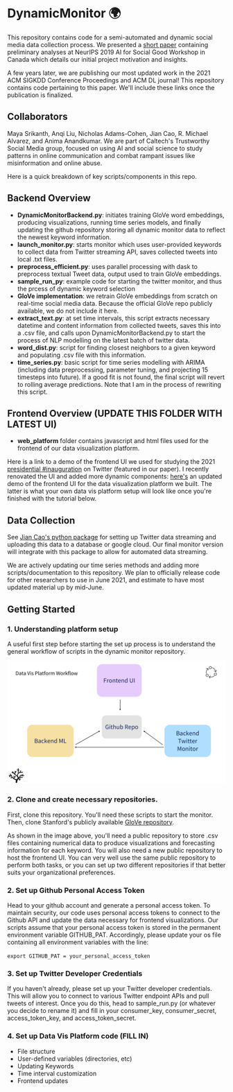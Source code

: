 # DynamicMonitor 🌍

This repository contains code for a semi-automated and dynamic social media data collection process. We presented a [short paper](https://arxiv.org/abs/1911.05332) containing preliminary analyses at NeurIPS 2019 AI for Social Good Workshop in Canada which details our initial project motivation and insights. 

A few years later, we are publishing our most updated work in the 2021 ACM SIGKDD Conference Proceedings and ACM DL journal! This repository contains code pertaining to this paper. We'll include these links once the publication is finalized. 

## Collaborators
Maya Srikanth, Anqi Liu, Nicholas Adams-Cohen, Jian Cao, R. Michael Alvarez, and Anima Anandkumar. We are part of Caltech's Trustworthy Social Media group, focused on using AI and social science to study patterns in online communication and combat rampant issues like misinformation and online abuse. 

Here is a quick breakdown of key scripts/components in this repo. 

## Backend Overview
- **DynamicMonitorBackend.py**: initiates training GloVe word embeddings, producing visualizations, running time series models, and finally updating the github repository storing all dynamic monitor data to reflect the newest keyword information.
- **launch_monitor.py**: starts monitor which uses user-provided keywords to collect data from Twitter streaming API, saves collected tweets into local .txt files.
- **preprocess_efficient.py**: uses parallel processing with dask to preprocess textual Tweet data, output used to train GloVe embeddings.
- **sample_run_py**: example code for starting the twitter monitor, and thus the prcess of dynamic keyword selection
- **GloVe implementation**: we retrain GloVe embeddings from scratch on real-time social media data. Because the official GloVe repo publicly available, we do not include it here.
- **extract_text.py**: at set time intervals, this script extracts necessary datetime and content information from collected tweets, saves this into a .csv file, and calls upon DynamicMonitorBackend.py to start the process of NLP modelling on the latest batch of twitter data.
- **word_dist.py**: script for finding closest neighbors to a given keyword and populating .csv file with this information.
- **time_series.py**: basic script for time series modelling with ARIMA (including data preprocessing, parameter tuning, and projecting 15 timesteps into future). If a good fit is not found, the final script will revert to rolling average predictions. Note that I am in the process of rewriting this script.


## Frontend Overview (UPDATE THIS FOLDER WITH LATEST UI)
- **web_platform** folder contains javascript and html files used for the frontend of our data visualization platform. 

Here is a link to a demo of the frontend UI we used for studying the 2021  [presidential #inauguration](https://mayasrikanth.github.io/social-media-trends/)
on Twitter (featured in our paper). I recently renovated the UI and added more dynamic components: [here's](https://mayasrikanth.github.io/dynamic-monitor-new/) an updated demo of the frontend UI for the data visualization platform we built. The latter is what your own data vis platform setup will look like once you're finished with the tutorial below. 

## Data Collection
See [Jian Cao's python package](https://github.com/jian-frank-cao/spike) for setting up Twitter data streaming and uploading this data to a database or google cloud. Our final monitor version will integrate with this package to allow for automated data streaming. 

We are actively updating our time series methods and adding more scripts/documentation to this repository. We plan to officially release code for other researchers to use in June 2021, and estimate to have most updated material up by mid-June.


## Getting Started  
### 1. Understanding platform setup 
A useful first step before starting the set up process is to understand the general workflow of scripts in the dynamic monitor repository. 

![alt text](https://github.com/mayasrikanth/DynamicMonitor/blob/main/Figures/platform-workflow.png)
### 2. Clone and create necessary repositories. 
First, clone this repository. You'll need these scripts to start the monitor. Then, clone Stanford's publicly available [GloVe repository](https://nlp.stanford.edu/projects/glove/). 

As shown in the image above, you'll need a public repository to store .csv files containing numerical data to produce visualizations and forecasting information for each keyword. You will also need a new public repository to host the frontend UI. You can very well use the same public repository to perform both tasks, or you can set up two different repositories if that better suits your organizational preferences.

### 2. Set up Github Personal Access Token
Head to your github account and generate a personal access token. To maintain security, our code uses personal access tokens to connect to the Github API and update the data necessary for frontend visualizations. Our scripts assume that your personal access token is stored in the permanent environment variable GITHUB_PAT. Accordingly, please update your os file containing all environment variables with the line:

```export GITHUB_PAT = your_personal_access_token```

### 3. Set up Twitter Developer Credentials
If you haven't already, please set up your Twitter developer credentials. This will allow you to connect to various Twitter endpoint APIs and pull tweets of interest. Once you do this, head to sample_run.py (or whatever you decide to rename it) and fill in your consumer_key, consumer_secret, access_token_key, and access_token_secret. 


### 4. Set up Data Vis Platform code (FILL IN)
  - File structure
  - User-defined variables (directories, etc)
  - Updating Keywords
  - Time interval customization 
  - Frontend updates



